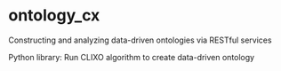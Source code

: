 # ontology_cx
Constructing and analyzing data-driven ontologies via RESTful services


Python library:
Run CLIXO algorithm to create data-driven ontology